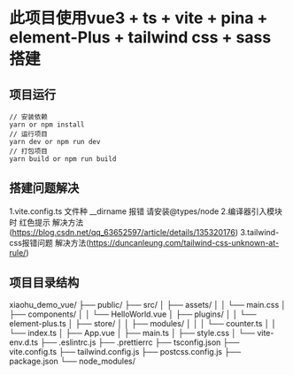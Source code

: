 # 此项目使用vue3 + ts + vite + pina + element-Plus + tailwind css + sass 搭建

## 项目运行
```
// 安装依赖
yarn or npm install
// 运行项目
yarn dev or npm run dev
// 打包项目
yarn build or npm run build
```

## 搭建问题解决
1.vite.config.ts 文件种 __dirname 报错 请安装@types/node
2.编译器引入模块时 红色提示 解决方法(https://blog.csdn.net/qq_63652597/article/details/135320176)
3.tailwind-css报错问题 解决方法(https://duncanleung.com/tailwind-css-unknown-at-rule/)


## 项目目录结构
xiaohu_demo_vue/
├── public/
├── src/
│   ├── assets/
│   │   └── main.css
│   ├── components/
│   │   └── HelloWorld.vue
│   ├── plugins/
│   │   └── element-plus.ts
│   ├── store/
│   │   ├── modules/
│   │   │   └── counter.ts
│   │   └── index.ts
│   ├── App.vue
│   ├── main.ts
│   ├── style.css
│   └── vite-env.d.ts
├── .eslintrc.js
├── .prettierrc
├── tsconfig.json
├── vite.config.ts
├── tailwind.config.js
├── postcss.config.js
├── package.json
└── node_modules/